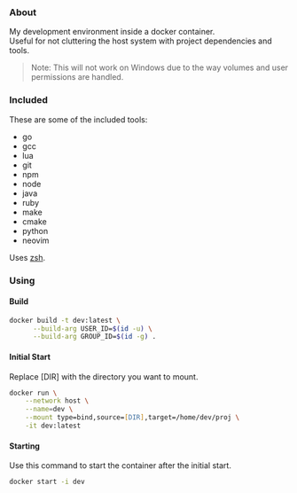 ### About

My development environment inside a docker container.<br>
Useful for not cluttering the host system with project dependencies and tools.<br>
> Note: This will not work on Windows due to the way volumes and user permissions are handled.

### Included

These are some of the included tools:

- go
- gcc
- lua
- git
- npm
- node
- java
- ruby
- make
- cmake
- python
- neovim

Uses [zsh](https://en.wikipedia.org/wiki/Z_shell).<br>

### Using

#### Build
```zsh
docker build -t dev:latest \
      --build-arg USER_ID=$(id -u) \
      --build-arg GROUP_ID=$(id -g) .
```

#### Initial Start

Replace [DIR] with the directory you want to mount.
```zsh
docker run \
    --network host \
    --name=dev \
    --mount type=bind,source=[DIR],target=/home/dev/proj \
    -it dev:latest
```

#### Starting

Use this command to start the container after the initial start.
```zsh
docker start -i dev
```

